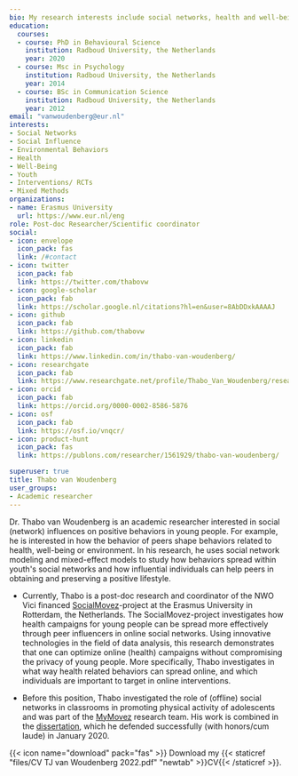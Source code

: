 ```yaml
---
bio: My research interests include social networks, health and well-being.
education:
  courses:
  - course: PhD in Behavioural Science
    institution: Radboud University, the Netherlands
    year: 2020
  - course: Msc in Psychology
    institution: Radboud University, the Netherlands
    year: 2014
  - course: BSc in Communication Science
    institution: Radboud University, the Netherlands
    year: 2012
email: "vanwoudenberg@eur.nl"
interests:
- Social Networks
- Social Influence
- Environmental Behaviors
- Health
- Well-Being
- Youth
- Interventions/ RCTs
- Mixed Methods
organizations:
- name: Erasmus University
  url: https://www.eur.nl/eng
role: Post-doc Researcher/Scientific coordinator
social:
- icon: envelope
  icon_pack: fas
  link: /#contact
- icon: twitter
  icon_pack: fab
  link: https://twitter.com/thabovw
- icon: google-scholar
  icon_pack: fab
  link: https://scholar.google.nl/citations?hl=en&user=8AbDDxkAAAAJ
- icon: github
  icon_pack: fab
  link: https://github.com/thabovw
- icon: linkedin
  icon_pack: fab
  link: https://www.linkedin.com/in/thabo-van-woudenberg/
- icon: researchgate
  icon_pack: fab
  link: https://www.researchgate.net/profile/Thabo_Van_Woudenberg/research
- icon: orcid
  icon_pack: fab
  link: https://orcid.org/0000-0002-8586-5876
- icon: osf
  icon_pack: fab
  link: https://osf.io/vnqcr/
- icon: product-hunt
  icon_pack: fas
  link: https://publons.com/researcher/1561929/thabo-van-woudenberg/

superuser: true
title: Thabo van Woudenberg
user_groups:
- Academic researcher
---
```


Dr. Thabo van Woudenberg is an academic researcher interested in social (network) influences on positive behaviors in young people. For example, he is interested in how the behavior of peers shape behaviors related to health, well-being or environment. In his research, he uses social network modeling and mixed-effect models to study how behaviors spread within youth's social networks and how influential individuals can help peers in obtaining and preserving a positive lifestyle.  

- Currently, Thabo is a post-doc research and coordinator of the NWO Vici financed [SocialMovez](https://www.eur.nl/en/essb/research/movez-lab/research-projects/socialmovez)-project at the Erasmus University in Rotterdam, the Netherlands. The SocialMovez-project investigates how health campaigns for young people can be spread more effectively through peer influencers in online social networks. Using innovative technologies in the field of data analysis, this research demonstrates that one can optimize online (health) campaigns without compromising the privacy of young people. More specifically, Thabo investigates in what way health related behaviors can spread online, and which individuals are important to target in online interventions.

- Before this position, Thabo investigated the role of (offline) social networks in classrooms in promoting physical activity of adolescents and was part of the [MyMovez](http://www.mymovez.eu) research team. His work is combined in the [dissertation](https://www.tvanwoudenberg.com/files/Dissertation_T_van_Woudenberg.pdf), which he defended successfully (with honors/cum laude) in January 2020.

{{< icon name="download" pack="fas" >}} Download my {{< staticref "files/CV TJ van Woudenberg 2022.pdf" "newtab" >}}CV{{< /staticref >}}.
